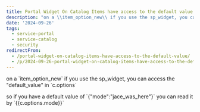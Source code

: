 ```yaml
---
title: Portal Widget On Catalog Items have access to the default value
description: "on a \\item_option_new\\ if you use the sp_widget, you can access the \"default_value\" in \\c.options\\\r\n\r\nso if you have a default value of \\{\"mode\":\"jace_was_he..."
date: '2024-09-26'
tags:
  - service-portal
  - service-catalog
  - security
redirectFrom:
  - /portal-widget-on-catalog-items-have-access-to-the-default-value/
  - /p/2024-09-26-portal-widget-on-catalog-items-have-access-to-the-default-value/
---
```


on a \`item_option_new\` if you use the sp_widget, you can access the "default_value" in \`c.options\`

so if you have a default value of \`{"mode":"jace_was_here"}\` you can read it by \`{{c.options.mode}}\`